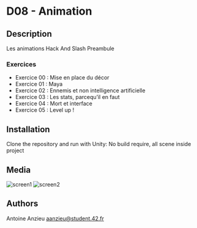 # D08 - Animation

## Description

Les animations
Hack And Slash Preambule

### Exercices

- Exercice 00 : Mise en place du décor
- Exercice 01 : Maya
- Exercice 02 : Ennemis et non intelligence artificielle
- Exercice 03 : Les stats, parcequ’il en faut
- Exercice 04 : Mort et interface
- Exercice 05 : Level up !

## Installation

Clone the repository and run with Unity:
No build require, all scene inside project

## Media

![screen1](ScreeShot/screen1.png)
![screen2](ScreeShot/screen2.png)

## Authors

Antoine Anzieu
aanzieu@student.42.fr
